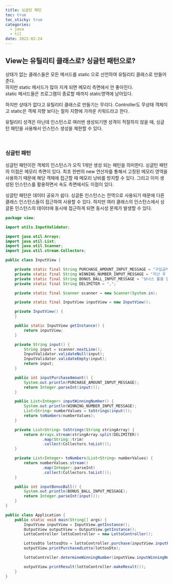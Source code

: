 ```yaml
---
title: 싱글턴 패턴
toc: true
toc_sticky: true
categories:
  - java
  - til
date: 2022-02-24
---
```


## View는 유틸리티 클래스로? 싱글턴 패턴으로?

상태가 없는 클래스들은 모든 메서드를 static 으로 선언하여 유틸리티 클래스로 만들어준다.<br/>
하지만 static 메서드가 많아 지게 되면 메모리 측면에서 안 좋아진다.<br/>
static 메서드들은 프로그램이 종료할 때까지 static영역에 남아있다.

하지만 상태가 없다고 유틸리티 클래스로 만들기는 무리다.
Controller도 무상태 객체이고 static은 객체 지향 보다는 절차 지향에 가까운 키워드라고 한다.

유틸리티 성격은 아닌데 인스턴스로 여러번 생성되기엔 성격이 적절하지 않을 때, 싱글턴 패턴을 사용해서 인스턴스 생성을 제한할 수 있다.

<br/>

### 싱글턴 패턴

싱글턴 패턴이란 객체의 인스턴스가 오직 1개만 생성 되는 패턴을 의미한다.
싱글턴 패턴의 이점은 메모리 측면이 있다.
최초 한번의 new 연산자를 통해서 고정된 메모리 영역을 사용하기 때문에 해당 객체에 접근할 때 메모리 낭비를 방지할 수 있다.
그리고 이미 생성된 인스턴스를 활용하면서 속도 측면에서도 이점이 있다.

싱글턴 패턴은 데이터 공유가 쉽다. 싱글톤 인스턴스는 전역으로 사용되기 때문에 다른 클래스 인스턴스들이 접근하여 사용할 수 있다.
하지만 여러 클래스의 인스턴스에서 싱글톤 인스턴스의 데이터에 동시에 접근하게 되면 동시성 문제가 발생할 수 있다.

```java
package view;

import utils.InputValidator;

import java.util.Arrays;
import java.util.List;
import java.util.Scanner;
import java.util.stream.Collectors;

public class InputView {

    private static final String PURCHASE_AMOUNT_INPUT_MESSAGE = "구입금액을 입력해 주세요.";
    private static final String WINNING_NUMBER_INPUT_MESSAGE = "지난 주 당첨 번호를 입력해 주세요.";
    private static final String BONUS_BALL_INPUT_MESSAGE = "보너스 볼을 입력해 주세요.";
    private static final String DELIMITER = ",";

    private static final Scanner scanner = new Scanner(System.in);

    private static final InputView inputView = new InputView();

    private InputView() {
    }

    public static InputView getInstance() {
        return inputView;
    }

    private String input() {
        String input = scanner.nextLine();
        InputValidator.validateNull(input);
        InputValidator.validateEmpty(input);
        return input;
    }

    public int inputPurchaseAmount() {
        System.out.println(PURCHASE_AMOUNT_INPUT_MESSAGE);
        return Integer.parseInt(input());
    }

    public List<Integer> inputWinningNumber() {
        System.out.println(WINNING_NUMBER_INPUT_MESSAGE);
        List<String> numberValues = toStrings(input());
        return toNumbers(numberValues);
    }

    private List<String> toStrings(String stringArray) {
        return Arrays.stream(stringArray.split(DELIMITER))
                .map(String::trim)
                .collect(Collectors.toList());
    }

    private List<Integer> toNumbers(List<String> numberValues) {
        return numberValues.stream()
                .map(Integer::parseInt)
                .collect(Collectors.toList());
    }

    public int inputBonusBall() {
        System.out.println(BONUS_BALL_INPUT_MESSAGE);
        return Integer.parseInt(input());
    }
}

```



```java
public class Application {
    public static void main(String[] args) {
        InputView inputView = InputView.getInstance();
        OutputView outputView = OutputView.getInstance();
        LottoController lottoController = new LottoController();

        LottosDto lottosDto = lottoController.purchase(inputView.inputPurchaseAmount());
        outputView.printPurchasedLotto(lottosDto);

        lottoController.determineWinningNumber(inputView.inputWinningNumber(), inputView.inputBonusBall());

        outputView.printResult(lottoController.makeResult());
    }
}
```

